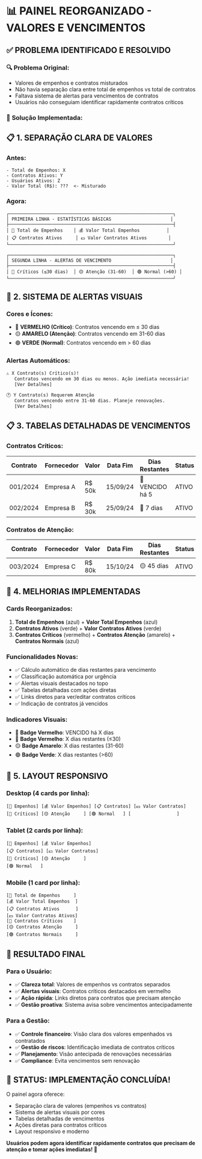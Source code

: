 # 📊 PAINEL REORGANIZADO - VALORES E VENCIMENTOS

## ✅ **PROBLEMA IDENTIFICADO E RESOLVIDO**

### 🔍 **Problema Original:**
- Valores de empenhos e contratos misturados
- Não havia separação clara entre total de empenhos vs total de contratos
- Faltava sistema de alertas para vencimentos de contratos
- Usuários não conseguiam identificar rapidamente contratos críticos

### 🎯 **Solução Implementada:**

## 📋 **1. SEPARAÇÃO CLARA DE VALORES**

### **Antes:**
```
- Total de Empenhos: X
- Contratos Ativos: Y  
- Usuários Ativos: Z
- Valor Total (R$): ???  <- Misturado
```

### **Agora:**
```
┌─────────────────────────────────────────────────────────────┐
│ PRIMEIRA LINHA - ESTATÍSTICAS BÁSICAS                      │
├─────────────────────────────────────────────────────────────┤
│ 📄 Total de Empenhos    │ 💰 Valor Total Empenhos          │
│ 📋 Contratos Ativos     │ 💵 Valor Contratos Ativos        │
└─────────────────────────────────────────────────────────────┘

┌─────────────────────────────────────────────────────────────┐
│ SEGUNDA LINHA - ALERTAS DE VENCIMENTO                      │
├─────────────────────────────────────────────────────────────┤
│ 🔴 Críticos (≤30 dias)  │ 🟡 Atenção (31-60)  │ 🟢 Normal (>60) │
└─────────────────────────────────────────────────────────────┘
```

## 🚨 **2. SISTEMA DE ALERTAS VISUAIS**

### **Cores e Ícones:**
- 🔴 **VERMELHO (Crítico)**: Contratos vencendo em ≤ 30 dias
- 🟡 **AMARELO (Atenção)**: Contratos vencendo em 31-60 dias  
- 🟢 **VERDE (Normal)**: Contratos vencendo em > 60 dias

### **Alertas Automáticos:**
```html
⚠️ X Contrato(s) Crítico(s)!
   Contratos vencendo em 30 dias ou menos. Ação imediata necessária!
   [Ver Detalhes]

🕐 Y Contrato(s) Requerem Atenção
   Contratos vencendo entre 31-60 dias. Planeje renovações.
   [Ver Detalhes]
```

## 📋 **3. TABELAS DETALHADAS DE VENCIMENTOS**

### **Contratos Críticos:**
| Contrato | Fornecedor | Valor | Data Fim | Dias Restantes | Status | Ações |
|----------|------------|-------|----------|----------------|--------|-------|
| 001/2024 | Empresa A  | R$ 50k| 15/09/24 | 🔴 VENCIDO há 5| ATIVO  | 👁️ ✏️  |
| 002/2024 | Empresa B  | R$ 30k| 25/09/24 | 🔴 7 dias      | ATIVO  | 👁️ ✏️  |

### **Contratos de Atenção:**
| Contrato | Fornecedor | Valor | Data Fim | Dias Restantes | Status | Ações |
|----------|------------|-------|----------|----------------|--------|-------|
| 003/2024 | Empresa C  | R$ 80k| 15/10/24 | 🟡 45 dias     | ATIVO  | 👁️ ✏️  |

## 🎯 **4. MELHORIAS IMPLEMENTADAS**

### **Cards Reorganizados:**
1. **Total de Empenhos** (azul) + **Valor Total Empenhos** (azul)
2. **Contratos Ativos** (verde) + **Valor Contratos Ativos** (verde)
3. **Contratos Críticos** (vermelho) + **Contratos Atenção** (amarelo) + **Contratos Normais** (azul)

### **Funcionalidades Novas:**
- ✅ Cálculo automático de dias restantes para vencimento
- ✅ Classificação automática por urgência
- ✅ Alertas visuais destacados no topo
- ✅ Tabelas detalhadas com ações diretas
- ✅ Links diretos para ver/editar contratos críticos
- ✅ Indicação de contratos já vencidos

### **Indicadores Visuais:**
- 🔴 **Badge Vermelho**: VENCIDO há X dias
- 🔴 **Badge Vermelho**: X dias restantes (≤30)
- 🟡 **Badge Amarelo**: X dias restantes (31-60) 
- 🟢 **Badge Verde**: X dias restantes (>60)

## 📱 **5. LAYOUT RESPONSIVO**

### **Desktop (4 cards por linha):**
```
[📄 Empenhos] [💰 Valor Empenhos] [📋 Contratos] [💵 Valor Contratos]
[🔴 Críticos] [🟡 Atenção     ] [🟢 Normal   ] [                 ]
```

### **Tablet (2 cards por linha):**
```
[📄 Empenhos] [💰 Valor Empenhos]
[📋 Contratos] [💵 Valor Contratos]
[🔴 Críticos] [🟡 Atenção     ]
[🟢 Normal   ]
```

### **Mobile (1 card por linha):**
```
[📄 Total de Empenhos     ]
[💰 Valor Total Empenhos  ]
[📋 Contratos Ativos      ]
[💵 Valor Contratos Ativos]
[🔴 Contratos Críticos    ]
[🟡 Contratos Atenção     ]
[🟢 Contratos Normais     ]
```

## 🚀 **RESULTADO FINAL**

### **Para o Usuário:**
- ✅ **Clareza total**: Valores de empenhos vs contratos separados
- ✅ **Alertas visuais**: Contratos críticos destacados em vermelho
- ✅ **Ação rápida**: Links diretos para contratos que precisam atenção
- ✅ **Gestão proativa**: Sistema avisa sobre vencimentos antecipadamente

### **Para a Gestão:**
- ✅ **Controle financeiro**: Visão clara dos valores empenhados vs contratados
- ✅ **Gestão de riscos**: Identificação imediata de contratos críticos
- ✅ **Planejamento**: Visão antecipada de renovações necessárias
- ✅ **Compliance**: Evita vencimentos sem renovação

## 🎯 **STATUS: IMPLEMENTAÇÃO CONCLUÍDA!**

O painel agora oferece:
- Separação clara de valores (empenhos vs contratos)
- Sistema de alertas visuais por cores
- Tabelas detalhadas de vencimentos
- Ações diretas para contratos críticos
- Layout responsivo e moderno

**Usuários podem agora identificar rapidamente contratos que precisam de atenção e tomar ações imediatas! 🎉**
